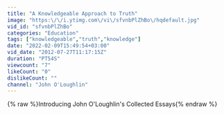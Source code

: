 ```yaml
---
title: "A Knowledgeable Approach to Truth"
image: "https:\/\/i.ytimg.com\/vi\/sfvnbPlZhBo\/hqdefault.jpg"
vid_id: "sfvnbPlZhBo"
categories: "Education"
tags: ["knowledgeable","truth","knowledge"]
date: "2022-02-09T15:49:54+03:00"
vid_date: "2012-07-27T11:17:15Z"
duration: "PT54S"
viewcount: "7"
likeCount: "0"
dislikeCount: ""
channel: "John O'Loughlin"
---
```

{% raw %}Introducing John O'Loughlin's Collected Essays{% endraw %}
